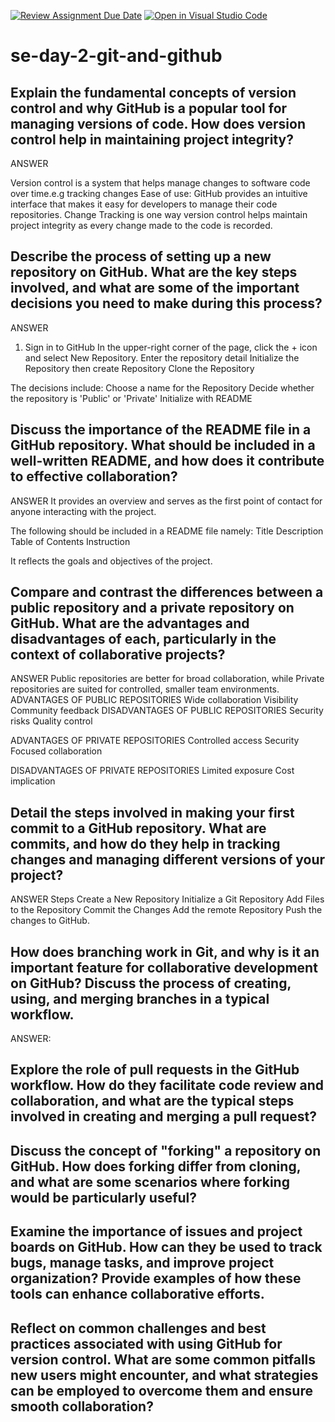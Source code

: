 [![Review Assignment Due Date](https://classroom.github.com/assets/deadline-readme-button-22041afd0340ce965d47ae6ef1cefeee28c7c493a6346c4f15d667ab976d596c.svg)](https://classroom.github.com/a/8wgCKhpZ)
[![Open in Visual Studio Code](https://classroom.github.com/assets/open-in-vscode-2e0aaae1b6195c2367325f4f02e2d04e9abb55f0b24a779b69b11b9e10269abc.svg)](https://classroom.github.com/online_ide?assignment_repo_id=16128462&assignment_repo_type=AssignmentRepo)
# se-day-2-git-and-github
## Explain the fundamental concepts of version control and why GitHub is a popular tool for managing versions of code. How does version control help in maintaining project integrity?
ANSWER

Version control is a system that helps manage changes to software code over time.e.g tracking changes
Ease of use: GitHub provides an intuitive interface that makes it easy for developers to manage their code repositories.
Change Tracking is one way version control helps maintain project integrity as every change made to the code is recorded.

## Describe the process of setting up a new repository on GitHub. What are the key steps involved, and what are some of the important decisions you need to make during this process?
ANSWER
1) Sign in to GitHub
In the upper-right corner of the page, click the + icon and select New Repository.
Enter the repository detail
Initialize the Repository
then create Repository
Clone the Repository

The decisions include:
Choose a name for the Repository
Decide whether the repository is 'Public' or 'Private'
Initialize with README




## Discuss the importance of the README file in a GitHub repository. What should be included in a well-written README, and how does it contribute to effective collaboration?
ANSWER
It provides an overview and serves as the first point of contact for anyone interacting with the project.

The following should be included in a README file namely:
Title
Description
Table of Contents
Instruction

It reflects the goals and objectives of the project.

## Compare and contrast the differences between a public repository and a private repository on GitHub. What are the advantages and disadvantages of each, particularly in the context of collaborative projects?

ANSWER
Public repositories are better for broad collaboration, while Private repositories are suited for controlled, smaller team environments.
ADVANTAGES OF PUBLIC REPOSITORIES
Wide collaboration
Visibility
Community feedback
DISADVANTAGES OF PUBLIC REPOSITORIES
 Security risks
 Quality control

 ADVANTAGES OF PRIVATE REPOSITORIES
 Controlled access
 Security
 Focused collaboration

 DISADVANTAGES OF PRIVATE REPOSITORIES
 Limited exposure
Cost implication

## Detail the steps involved in making your first commit to a GitHub repository. What are commits, and how do they help in tracking changes and managing different versions of your project?
ANSWER
Steps
Create a New Repository
Initialize a Git Repository
Add Files to the Repository
Commit the Changes
Add the remote Repository
Push the changes to GitHub.

## How does branching work in Git, and why is it an important feature for collaborative development on GitHub? Discuss the process of creating, using, and merging branches in a typical workflow.
ANSWER:  


## Explore the role of pull requests in the GitHub workflow. How do they facilitate code review and collaboration, and what are the typical steps involved in creating and merging a pull request?

## Discuss the concept of "forking" a repository on GitHub. How does forking differ from cloning, and what are some scenarios where forking would be particularly useful?

## Examine the importance of issues and project boards on GitHub. How can they be used to track bugs, manage tasks, and improve project organization? Provide examples of how these tools can enhance collaborative efforts.

## Reflect on common challenges and best practices associated with using GitHub for version control. What are some common pitfalls new users might encounter, and what strategies can be employed to overcome them and ensure smooth collaboration?
